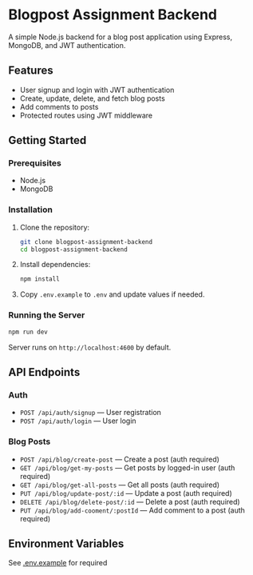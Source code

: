 # Blogpost Assignment Backend

A simple Node.js backend for a blog post application using Express, MongoDB, and JWT authentication.

## Features

- User signup and login with JWT authentication
- Create, update, delete, and fetch blog posts
- Add comments to posts
- Protected routes using JWT middleware

## Getting Started

### Prerequisites

- Node.js
- MongoDB

### Installation


1. Clone the repository:
   ```sh
   git clone blogpost-assignment-backend
   cd blogpost-assignment-backend

2. Install dependencies:

   ```sh
   npm install
   ```

3. Copy `.env.example` to `.env` and update values if needed.

### Running the Server

```sh
npm run dev
```

Server runs on `http://localhost:4600` by default.

## API Endpoints

### Auth

- `POST /api/auth/signup` — User registration
- `POST /api/auth/login` — User login

### Blog Posts

- `POST /api/blog/create-post` — Create a post (auth required)
- `GET /api/blog/get-my-posts` — Get posts by logged-in user (auth required)
- `GET /api/blog/get-all-posts` — Get all posts (auth required)
- `PUT /api/blog/update-post/:id` — Update a post (auth required)
- `DELETE /api/blog/delete-post/:id` — Delete a post (auth required)
- `PUT /api/blog/add-cooment/:postId` — Add comment to a post (auth required)

## Environment Variables

See [.env.example](c:/Users/arind/OneDrive/Desktop/Backend/.env.example) for required
